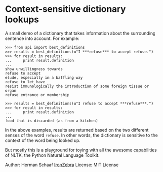 Context-sensitive dictionary lookups
=================

A small demo of a dictionary that takes information about the surrounding sentence into account. For example:

```shell
>>> from api import best_definitions
>>> results = best_definitions(u"I ***refuse*** to accept refuse.")
>>> for result in results:
...     print result.definition
...
show unwillingness towards
refuse to accept
elude, especially in a baffling way
refuse to let have
resist immunologically the introduction of some foreign tissue or organ
refuse entrance or membership

>>> results = best_definitions(u"I refuse to accept ***refuse***.")
>>> for result in results:
...     print result.definition
... 
food that is discarded (as from a kitchen)

```

In the above examples, results are returned based on the two different senses of the word `refuse`. In other words, the dictionary is sensitive to the context of the word being looked up.

But mostly this is a playground for toying with all the awesome capabilities of NLTK, the Python Natural Language Toolkit.

Author: Herman Schaaf [IronZebra](http://www.ironzebra.com)
License: MIT License